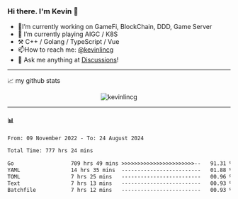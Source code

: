 ### Hi there. I'm Kevin 👋

- 🔭I’m currently working on GameFi, BlockChain, DDD, Game Server
- 🌱 I’m currently playing AIGC / K8S
-   :hammer_and_pick: C++ / Golang / TypeScript / Vue
- 📫How to reach me: [@kevinlincg](https://twitter.com/kevinlincg) 
-   :thought_balloon: Ask me anything at [Discussions](https://github.com/kevinlincg/kevinlincg/issues/new)!

---

📈 my github stats

<p align="center"> <img src="https://github-readme-stats-ouuan.vercel.app/api?username=kevinlincg&theme=dark&show_icons=true&count_private=true" alt="kevinlincg" />

---

#### :bar_chart: 

<!--START_SECTION:waka-->

```txt
From: 09 November 2022 - To: 24 August 2024

Total Time: 777 hrs 24 mins

Go                  709 hrs 49 mins >>>>>>>>>>>>>>>>>>>>>>>--   91.31 %
YAML                14 hrs 35 mins  -------------------------   01.88 %
TOML                7 hrs 25 mins   -------------------------   00.96 %
Text                7 hrs 13 mins   -------------------------   00.93 %
Batchfile           7 hrs 12 mins   -------------------------   00.93 %
```

<!--END_SECTION:waka-->
